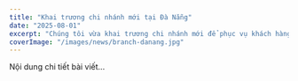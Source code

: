 ```yaml
---
title: "Khai trương chi nhánh mới tại Đà Nẵng"
date: "2025-08-01"
excerpt: "Chúng tôi vừa khai trương chi nhánh mới để phục vụ khách hàng miền Trung tốt hơn."
coverImage: "/images/news/branch-danang.jpg"
---
```


Nội dung chi tiết bài viết...